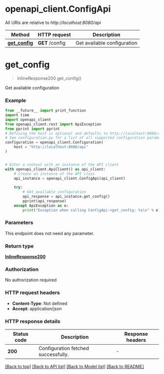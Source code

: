 # openapi_client.ConfigApi

All URIs are relative to *http://localhost:8080/api*

Method | HTTP request | Description
------------- | ------------- | -------------
[**get_config**](ConfigApi.md#get_config) | **GET** /config | Get available configuration


# **get_config**
> InlineResponse200 get_config()

Get available configuration

### Example

```python
from __future__ import print_function
import time
import openapi_client
from openapi_client.rest import ApiException
from pprint import pprint
# Defining the host is optional and defaults to http://localhost:8080/api
# See configuration.py for a list of all supported configuration parameters.
configuration = openapi_client.Configuration(
    host = "http://localhost:8080/api"
)


# Enter a context with an instance of the API client
with openapi_client.ApiClient() as api_client:
    # Create an instance of the API class
    api_instance = openapi_client.ConfigApi(api_client)
    
    try:
        # Get available configuration
        api_response = api_instance.get_config()
        pprint(api_response)
    except ApiException as e:
        print("Exception when calling ConfigApi->get_config: %s\n" % e)
```

### Parameters
This endpoint does not need any parameter.

### Return type

[**InlineResponse200**](InlineResponse200.md)

### Authorization

No authorization required

### HTTP request headers

 - **Content-Type**: Not defined
 - **Accept**: application/json

### HTTP response details
| Status code | Description | Response headers |
|-------------|-------------|------------------|
**200** | Configuration fetched successfully. |  -  |

[[Back to top]](#) [[Back to API list]](../README.md#documentation-for-api-endpoints) [[Back to Model list]](../README.md#documentation-for-models) [[Back to README]](../README.md)

